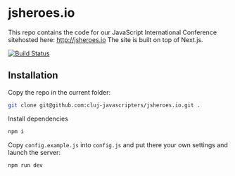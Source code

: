 # jsheroes.io

This repo contains the code for our JavaScript International Conference sitehosted here: http://jsheroes.io
The site is built on top of Next.js.

[![Build Status](https://travis-ci.org/cluj-javascripters/jsheroes.io.svg?branch=master)](https://travis-ci.org/cluj-javascripters/jsheroes.io)

## Installation

Copy the repo in the current folder:

```bash
git clone git@github.com:cluj-javascripters/jsheroes.io.git .
```

Install dependencies

```bash
npm i
```

Copy `config.example.js` into `config.js` and put there your own settings and launch the server:

```bash
npm run dev
```
